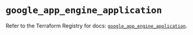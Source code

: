 # `google_app_engine_application`

Refer to the Terraform Registry for docs: [`google_app_engine_application`](https://registry.terraform.io/providers/hashicorp/google/6.42.0/docs/resources/app_engine_application).
